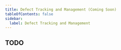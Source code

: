 ```yaml
---
title: Defect Tracking and Management (Coming Soon)
tableOfContents: false
sidebar:
  label: Defect Tracking and Management 
---
```

## TODO